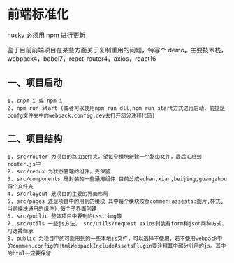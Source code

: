 # 前端标准化

husky 必须用 npm 进行更新

鉴于目前前端项目在某些方面关于复制重用的问题，特写个 demo。主要技术栈，webpack4，babel7，react-router4，axios，react16

## 一、项目启动

    1. cnpm i 或 npm i
    2. npm run start (或者可以使用npm run dll,npm run start方式进行启动，前提是confg文件夹中的webpack.config.dev去打开部分注释代码)

## 二、项目结构

    1. src/router 为项目的路由文件夹，望每个模块新建一个路由文件，最后汇总到router.js中
    2. src/redux 为状态管理的组件，先保留
    3. src/components 是封装的一些通用组件 目前分成wuhan,xian,beijing,guangzhou四个文件夹
    4. src/layout 是项目的主要的界面布局
    5. src/pages 还是项目中的用到的模块 其中每个模块按照commen(assests:图片,样式,当前模块通用的组件),每个子界面创建
    6. src/public 整体项目中要到的css，img等
    7. src/utils 一些js方法， src/utils/request axios封装有form和json两种方式，可选择继承
    8. public 为项目中的可能用到的一些本地js文件，可以选择不使用，若不使用webpack中的commen.config的HtmlWebpackIncludeAssetsPlugin要注释其中部分引用的js。其中的html一定要保留
